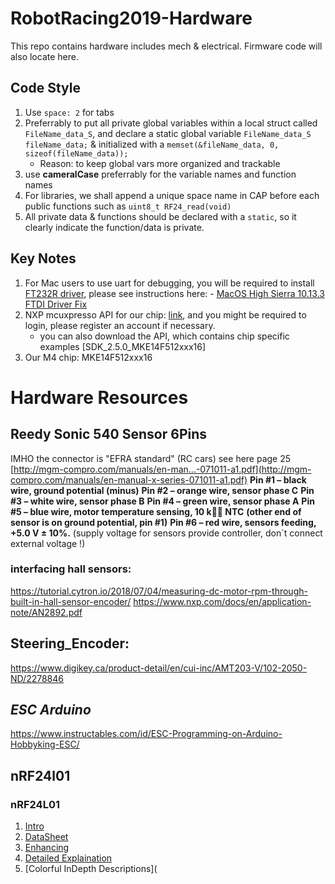 # RobotRacing2019-Hardware
This repo contains hardware includes mech &amp; electrical. Firmware code will also locate here.

## Code Style
1. Use `space: 2` for tabs
2. Preferrably to put all private global variables within a local struct called `FileName_data_S`, and declare a static global variable `FileName_data_S fileName_data;` & initialized with a `memset(&fileName_data, 0, sizeof(fileName_data));` 
    - Reason: to keep global vars more organized and trackable
3. use **cameralCase** preferrably for the variable names and function names
4. For libraries, we shall append a unique space name in CAP before each public functions such as `uint8_t RF24_read(void)`
5. All private data & functions should be declared with a `static`, so it clearly indicate the function/data is private.

## Key Notes
1. For Mac users to use uart for debugging, you will be required to install [FT232R driver](https://www.ftdichip.com/Drivers/VCP.htm), please see instructions here: - [MacOS High Sierra 10.13.3 FTDI Driver Fix](https://superuser.com/questions/1135730/how-to-release-reset-serial-port-ftdi-devices-mac-osx)
2. NXP mcuxpresso API for our chip: [link](https://mcuxpresso.nxp.com/api_doc/dev/1008/group__lpspi__driver.html#ae03069cfdcf680ee5fd81e077b81bc18), and you might be required to login, please register an account if necessary.
    - you can also download the API, which contains chip specific examples \[SDK_2.5.0_MKE14F512xxx16\]
3. Our M4 chip: MKE14F512xxx16
  
# Hardware Resources
## Reedy Sonic 540 Sensor 6Pins

IMHO the connector is "EFRA standard" (RC cars)
see here page 25
[http://mgm-compro.com/manuals/en-man...-071011-a1.pdf](http://mgm-compro.com/manuals/en-manual-x-series-071011-a1.pdf)
**Pin #1 – black wire, ground potential (minus)**
**Pin #2 – orange wire, sensor phase C**
**Pin #3 – white wire, sensor phase B**
**Pin #4 – green wire, sensor phase A**
**Pin #5 – blue wire, motor temperature sensing, 10 k NTC**
**(other end of sensor is on ground potential, pin #1)**
**Pin #6 – red wire, sensors feeding, +5.0 V ± 10%.**
(supply voltage for sensors provide controller, don´t connect external voltage !)

### interfacing hall sensors:
https://tutorial.cytron.io/2018/07/04/measuring-dc-motor-rpm-through-built-in-hall-sensor-encoder/
https://www.nxp.com/docs/en/application-note/AN2892.pdf

## Steering_Encoder:
https://www.digikey.ca/product-detail/en/cui-inc/AMT203-V/102-2050-ND/2278846

## *ESC Arduino* 
https://www.instructables.com/id/ESC-Programming-on-Arduino-Hobbyking-ESC/ 

## nRF24l01


### **nRF24L01** ###
1. [Intro](https://components101.com/wireless/nrf24l01-pinout-features-datasheet)
2. [DataSheet](https://components101.com/sites/default/files/component_datasheet/nRF24L01%20Datasheet.pdf)
3. [Enhancing](https://www.instructables.com/id/Enhanced-NRF24L01/)
4. [Detailed Explaination](http://www.diyembedded.com/tutorials/nrf24l01_0/nrf24l01_tutorial_0.pdf)
5. [Colorful InDepth Descriptions](



